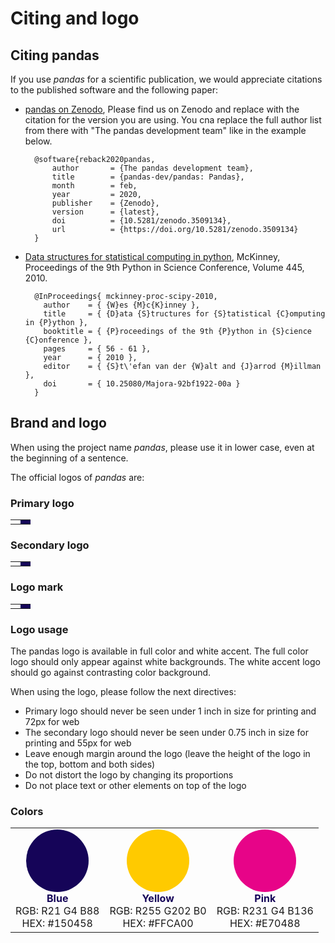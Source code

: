 # Citing and logo

## Citing pandas

If you use _pandas_ for a scientific publication, we would appreciate citations to the published software and the
following paper:

- [pandas on Zenodo](https://zenodo.org/record/3715232#.XoqFyC2ZOL8),
   Please find us on Zenodo and replace with the citation for the version you are using. You cna replace the full author
   list from there with "The pandas development team" like in the example below.

        @software{reback2020pandas,
            author       = {The pandas development team},
            title        = {pandas-dev/pandas: Pandas},
            month        = feb,
            year         = 2020,
            publisher    = {Zenodo},
            version      = {latest},
            doi          = {10.5281/zenodo.3509134},
            url          = {https://doi.org/10.5281/zenodo.3509134}
        }

- [Data structures for statistical computing in python](https://conference.scipy.org/proceedings/scipy2010/pdfs/mckinney.pdf),
   McKinney, Proceedings of the 9th Python in Science Conference, Volume 445, 2010.

        @InProceedings{ mckinney-proc-scipy-2010,
          author    = { {W}es {M}c{K}inney },
          title     = { {D}ata {S}tructures for {S}tatistical {C}omputing in {P}ython },
          booktitle = { {P}roceedings of the 9th {P}ython in {S}cience {C}onference },
          pages     = { 56 - 61 },
          year      = { 2010 },
          editor    = { {S}t\'efan van der {W}alt and {J}arrod {M}illman },
          doi       = { 10.25080/Majora-92bf1922-00a }
        }

## Brand and logo

When using the project name _pandas_, please use it in lower case, even at the beginning of a sentence.

The official logos of _pandas_ are:

### Primary logo

<table class="table logo">
    <tr>
        <td>
            <img alt="" src="{{ base_url }}/static/img/pandas.svg"/>
        </td>
        <td style="background-color: #150458">
            <img alt="" src="{{ base_url }}/static/img/pandas_white.svg"/>
        </td>
    </tr>
</table>

### Secondary logo

<table class="table logo">
    <tr>
        <td>
            <img alt="" src="{{ base_url }}/static/img/pandas_secondary.svg"/>
        </td>
        <td style="background-color: #150458">
            <img alt="" src="{{ base_url }}/static/img/pandas_secondary_white.svg"/>
        </td>
    </tr>
</table>

### Logo mark

<table class="table logo">
    <tr>
        <td>
            <img alt="" src="{{ base_url }}/static/img/pandas_mark.svg"/>
        </td>
        <td style="background-color: #150458">
            <img alt="" src="{{ base_url }}/static/img/pandas_mark_white.svg"/>
        </td>
    </tr>
</table>

### Logo usage

The pandas logo is available in full color and white accent.
The full color logo should only appear against white backgrounds.
The white accent logo should go against contrasting color background.

When using the logo, please follow the next directives:

- Primary logo should never be seen under 1 inch in size for printing and 72px for web
- The secondary logo should never be seen under 0.75 inch in size for printing and 55px for web
- Leave enough margin around the logo (leave the height of the logo in the top, bottom and both sides)
- Do not distort the logo by changing its proportions
- Do not place text or other elements on top of the logo

### Colors

<table class="table">
    <tr>
        <td style="text-align: center;">
            <svg xmlns="http://www.w3.org/2000/svg" width="100" height="100">
                <circle cx="50" cy="50" r="50" fill="#150458"/>
            </svg>
            <br/>
            <b style="color: #150458;">Blue</b><br/>
            RGB: R21 G4 B88<br/>
            HEX: #150458
        </td>
        <td style="text-align: center;">
            <svg xmlns="http://www.w3.org/2000/svg" width="100" height="100">
                <circle cx="50" cy="50" r="50" fill="#ffca00"/>
            </svg>
            <br/>
            <b style="color: #150458;">Yellow</b><br/>
            RGB: R255 G202 B0<br/>
            HEX: #FFCA00
        </td>
        <td style="text-align: center;">
            <svg xmlns="http://www.w3.org/2000/svg" width="100" height="100">
                <circle cx="50" cy="50" r="50" fill="#e70488"/>
            </svg>
            <br/>
            <b style="color: #150458;">Pink</b><br/>
            RGB: R231 G4 B136<br/>
            HEX: #E70488
        </td>
    </tr>
</table>
